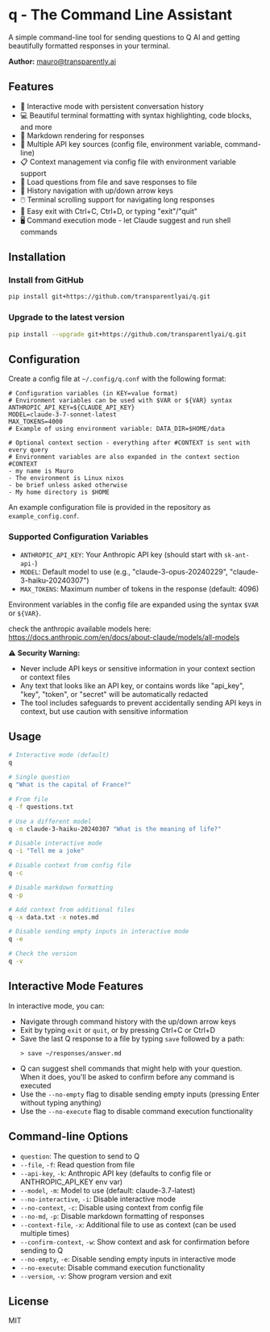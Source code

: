 # q - The Command Line Assistant

A simple command-line tool for sending questions to Q AI and getting beautifully formatted responses in your terminal.

**Author:** [mauro@transparently.ai](mailto:mauro@transparently.ai)

## Features

- 🌟 Interactive mode with persistent conversation history
- 💻 Beautiful terminal formatting with syntax highlighting, code blocks, and more
- 📃 Markdown rendering for responses
- 🔐 Multiple API key sources (config file, environment variable, command-line)
- 📋 Context management via config file with environment variable support
- 💾 Load questions from file and save responses to file
- 🔄 History navigation with up/down arrow keys
- 🖱️ Terminal scrolling support for navigating long responses
- 🚪 Easy exit with Ctrl+C, Ctrl+D, or typing "exit"/"quit"
- 🖥️ Command execution mode - let Claude suggest and run shell commands

## Installation

### Install from GitHub

```bash
pip install git+https://github.com/transparentlyai/q.git
```

### Upgrade to the latest version

```bash
pip install --upgrade git+https://github.com/transparentlyai/q.git
```

## Configuration

Create a config file at `~/.config/q.conf` with the following format:

```
# Configuration variables (in KEY=value format)
# Environment variables can be used with $VAR or ${VAR} syntax
ANTHROPIC_API_KEY=${CLAUDE_API_KEY}
MODEL=claude-3-7-sonnet-latest
MAX_TOKENS=4000
# Example of using environment variable: DATA_DIR=$HOME/data

# Optional context section - everything after #CONTEXT is sent with every query
# Environment variables are also expanded in the context section
#CONTEXT
- my name is Mauro
- The environment is Linux nixos
- be brief unless asked otherwise
- My home directory is $HOME
```

An example configuration file is provided in the repository as `example_config.conf`.

### Supported Configuration Variables

- `ANTHROPIC_API_KEY`: Your Anthropic API key (should start with `sk-ant-api-`)
- `MODEL`: Default model to use (e.g., "claude-3-opus-20240229", "claude-3-haiku-20240307")
- `MAX_TOKENS`: Maximum number of tokens in the response (default: 4096)

Environment variables in the config file are expanded using the syntax `$VAR` or `${VAR}`.

check the anthropic available models here: https://docs.anthropic.com/en/docs/about-claude/models/all-models

⚠️ **Security Warning:** 
- Never include API keys or sensitive information in your context section or context files
- Any text that looks like an API key, or contains words like "api_key", "key", "token", or "secret" will be automatically redacted
- The tool includes safeguards to prevent accidentally sending API keys in context, but use caution with sensitive information

## Usage

```bash
# Interactive mode (default)
q

# Single question
q "What is the capital of France?"

# From file
q -f questions.txt

# Use a different model
q -m claude-3-haiku-20240307 "What is the meaning of life?"

# Disable interactive mode
q -i "Tell me a joke"

# Disable context from config file
q -c

# Disable markdown formatting
q -p

# Add context from additional files
q -x data.txt -x notes.md

# Disable sending empty inputs in interactive mode
q -e

# Check the version
q -v
```

## Interactive Mode Features

In interactive mode, you can:

- Navigate through command history with the up/down arrow keys
- Exit by typing `exit` or `quit`, or by pressing Ctrl+C or Ctrl+D
- Save the last Q response to a file by typing `save` followed by a path:
  ```
  > save ~/responses/answer.md
  ```
- Q can suggest shell commands that might help with your question. When it does, you'll be asked to confirm before any command is executed
- Use the `--no-empty` flag to disable sending empty inputs (pressing Enter without typing anything)
- Use the `--no-execute` flag to disable command execution functionality

## Command-line Options

- `question`: The question to send to Q
- `--file`, `-f`: Read question from file
- `--api-key`, `-k`: Anthropic API key (defaults to config file or ANTHROPIC_API_KEY env var)
- `--model`, `-m`: Model to use (default: claude-3.7-latest)
- `--no-interactive`, `-i`: Disable interactive mode
- `--no-context`, `-c`: Disable using context from config file
- `--no-md`, `-p`: Disable markdown formatting of responses
- `--context-file`, `-x`: Additional file to use as context (can be used multiple times)
- `--confirm-context`, `-w`: Show context and ask for confirmation before sending to Q
- `--no-empty`, `-e`: Disable sending empty inputs in interactive mode
- `--no-execute`: Disable command execution functionality
- `--version`, `-v`: Show program version and exit

## License

MIT
